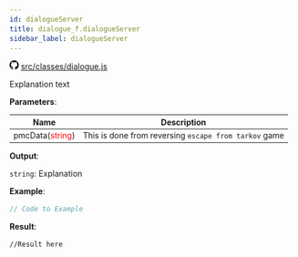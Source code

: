 ```yaml
---
id: dialogueServer
title: dialogue_f.dialogueServer
sidebar_label: dialogueServer
---
```

![](/img/github.png) [src/classes/dialogue.js](https://github.com/TrustedSourceLeaks/LeakedServer/blob/master/src/classes/dialogue.js#L3)

Explanation text

**Parameters**:

Name  |   Description 
----------- |   -----------
pmcData(<font color="red">string</font>)  |   This is done from reversing `escape from tarkov` game


**Output**:

`string`: Explanation


**Example**:
```js
// Code to Example
```

**Result**:
```
//Result here
```